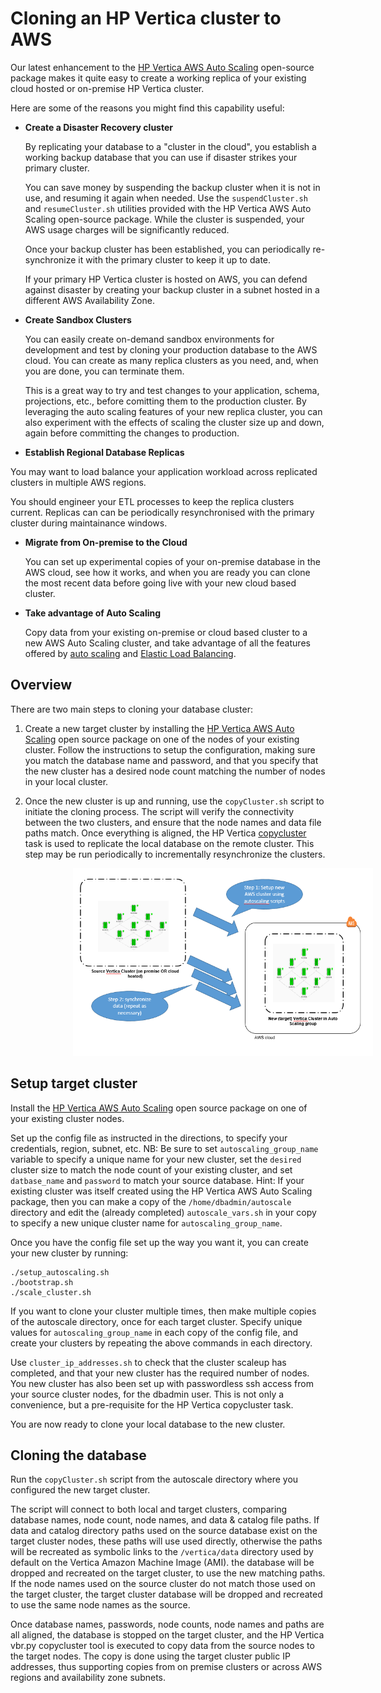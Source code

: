 # Cloning an HP Vertica cluster to AWS

Our latest enhancement to the [HP Vertica AWS Auto Scaling](https://community.dev.hp.com/t5/Vertica-Blog/Automatic-Vertica-Scaling-and-Node-Replacement-on-AWS/ba-p/230468) open-source package makes it quite easy to create a working replica of your existing cloud hosted or on-premise HP Vertica cluster.
 
Here are some of the reasons you might find this capability useful:
 
- **Create a Disaster Recovery cluster**

  By replicating your database to a "cluster in the cloud", you establish a working backup database that you can use if disaster strikes your primary cluster.

  You can save money by suspending the backup cluster when it is not in use, and resuming it again when needed. Use the `suspendCluster.sh` and `resumeCluster.sh` utilities provided with the HP Vertica AWS Auto Scaling open-source package. While the cluster is suspended, your AWS usage charges will be significantly reduced.

  Once your backup cluster has been established, you can periodically re-synchronize it with the primary cluster to keep it up to date.  

  If your primary HP Vertica cluster is hosted on AWS, you can defend against disaster by creating your backup cluster in a subnet hosted in a different AWS Availability Zone.


- **Create Sandbox Clusters**

  You can easily create on-demand sandbox environments for development and test by cloning your production database to the AWS cloud. You can create as many replica clusters as you need, and, when you are done, you can terminate them. 

  This is a great way to try and test changes to your application, schema, projections, etc., before comitting them to the production cluster. By leveraging the auto scaling features of your new replica cluster, you can also experiment with the effects of scaling the cluster size up and down, again before committing the changes to production.


- **Establish Regional Database Replicas**

You may want to load balance your application workload across replicated clusters in multiple AWS regions. 

You should engineer your ETL processes to keep the replica clusters current. Replicas can can be periodically resynchronised with the primary cluster during maintainance windows. 


- **Migrate from On-premise to the Cloud**

  You can set up experimental copies of your on-premise database in the AWS cloud, see how it works, and when you are ready you can clone the most recent data before going live with your new cloud based cluster.

- **Take advantage of Auto Scaling**

  Copy data from your existing on-premise or cloud based cluster to a new AWS Auto Scaling cluster, and take advantage of all the features offered by [auto scaling](https://community.dev.hp.com/t5/Vertica-Blog/Automatic-Vertica-Scaling-and-Node-Replacement-on-AWS/ba-p/230468) and [Elastic Load Balancing](https://github.com/vertica/aws-autoscaling-vertica/blob/master/AWS-ElasticLoadBalancer-for-Vertica.md).


## Overview

There are two main steps to cloning your database cluster:

1. Create a new target cluster by installing the [HP Vertica AWS Auto Scaling](https://community.dev.hp.com/t5/Vertica-Blog/Automatic-Vertica-Scaling-and-Node-Replacement-on-AWS/ba-p/230468) open source package on one of the nodes of your existing cluster. 
Follow the instructions to setup the configuration, making sure you match the database name and password, and that you specify that the new cluster has a desired node count matching the number of nodes in your local cluster.

2. Once the new cluster is up and running, use the `copyCluster.sh` script to initiate the cloning process. The script will verify the connectivity between the two clusters, and ensure that the node names and data file paths match. Once everything is aligned, the HP Vertica [copycluster](http://my.vertica.com/docs/7.1.x/HTML/index.htm#Authoring/AdministratorsGuide/BackupRestore/CopyingTheDatabaseToAnotherCluster.htm?Highlight=copycluster) task is used to replicate the local database on the remote cluster.
This step may be run periodically to incrementally resynchronize the clusters.

 
<img style="margin-left: 100px;" src="images/CopyCluster.png" alt="Architecture" height="300" width="480">


## Setup target cluster

Install the [HP Vertica AWS Auto Scaling](https://community.dev.hp.com/t5/Vertica-Blog/Automatic-Vertica-Scaling-and-Node-Replacement-on-AWS/ba-p/230468) open source package on one of your existing cluster nodes. 

Set up the config file as instructed in the directions, to specify your credentials, region, subnet, etc. 
NB: Be sure to set `autoscaling_group_name` variable to specify a unique name for your new cluster, set the `desired` cluster size to match the node count of your existing cluster, and set `datbase_name` and `password` to match your source database.
Hint: If your existing cluster was itself created using the HP Vertica AWS Auto Scaling package, then you can make a copy of the `/home/dbadmin/autoscale` directory and edit the (already completed) `autoscale_vars.sh` in your copy to specify a new unique cluster name for `autoscaling_group_name`. 

Once you have the config file set up the way you want it, you can create your new cluster by running:
```
./setup_autoscaling.sh
./bootstrap.sh
./scale_cluster.sh
```

If you want to clone your cluster multiple times, then make multiple copies of the autoscale directory, once for each target cluster. Specify unique values for `autoscaling_group_name` in each copy of the config file, and create your clusters by repeating the above commands in each directory. 

Use `cluster_ip_addresses.sh` to check that the cluster scaleup has completed, and that your new cluster has the required number of nodes.
You new cluster has also been set up with passwordless ssh access from your source cluster nodes, for the dbadmin user. This is not only a convenience, but a pre-requisite for the HP Vertica copycluster task.

You are now ready to clone your local database to the new cluster.


## Cloning the database

Run the `copyCluster.sh` script from the autoscale directory where you configured the new target cluster.

The script will connect to both local and target clusters, comparing database names, node count, node names, and data & catalog file paths.
If data and catalog directory paths used on the source database exist on the target cluster nodes, these paths will use used directly, otherwise the paths will be recreated as symbolic links to the `/vertica/data` directory used by default on the Vertica Amazon Machine Image (AMI). the database will be dropped and recreated on the target cluster, to use the new matching paths.
If the node names used on the source cluster do not match those used on the target cluster, the target cluster database will be dropped and recreated to use the same node names as the source.  

Once database names, passwords, node counts, node names and paths are all aligned, the database is stopped on the target cluster, and the HP Vertica vbr.py copycluster tool is executed to copy data from the source nodes to the target nodes. The copy is done using the target cluster public IP addresses, thus supporting copies from on premise clusters or across AWS regions and availability zone subnets.

 

 








 







